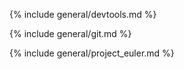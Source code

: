 {% include general/devtools.md %}

{% include general/git.md %}

{% include general/project_euler.md %}